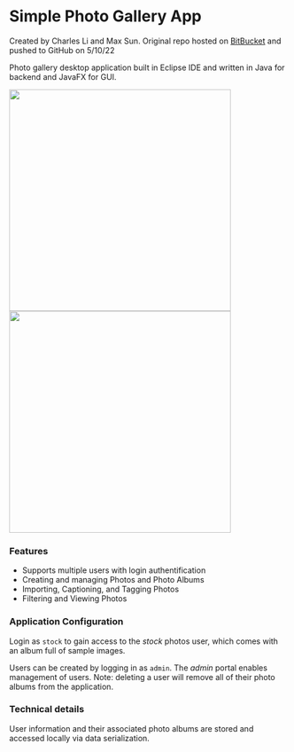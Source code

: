 # Simple Photo Gallery App

Created by Charles Li and Max Sun. Original repo hosted on [BitBucket](https://bitbucket.org/ms2814/photos-55.git) and pushed to GitHub on 5/10/22

Photo gallery desktop application built in Eclipse IDE and written in Java for backend and JavaFX for GUI.


<img src="https://user-images.githubusercontent.com/50348516/167721807-88e7b18a-2143-42da-aada-35900345fc8a.png" width=400> <img src="https://user-images.githubusercontent.com/50348516/167721887-d9a1c7ea-022f-438a-8793-434b24fad62f.png" width=400>


### Features

- Supports multiple users with login authentification
- Creating and managing Photos and Photo Albums
- Importing, Captioning, and Tagging Photos
- Filtering and Viewing Photos

### Application Configuration

Login as `stock` to gain access to the *stock* photos user, which comes with an album full of sample images.

Users can be created by logging in as `admin`. The *admin* portal enables management of users. Note: deleting a user will remove all of their photo albums from the application.

### Technical details

User information and their associated photo albums are stored and accessed locally via data serialization. 
